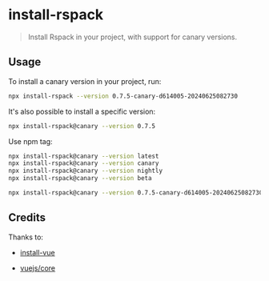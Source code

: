 # install-rspack

> Install Rspack in your project, with support for canary versions.

## Usage

To install a canary version in your project, run:

```sh
npx install-rspack --version 0.7.5-canary-d614005-20240625082730
```

It's also possible to install a specific version:

```sh
npx install-rspack@canary --version 0.7.5
```

Use npm tag:

```sh
npx install-rspack@canary --version latest
npx install-rspack@canary --version canary
npx install-rspack@canary --version nightly
npx install-rspack@canary --version beta
```

```sh
npx install-rspack@canary --version 0.7.5-canary-d614005-20240625082730 --path ./foo/app/package.json
```

## Credits

Thanks to:

- [install-vue](https://github.com/sodatea/install-vue)

- [vuejs/core](https://github.com/vuejs/core/pull/7860)

